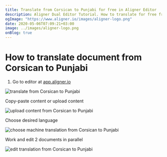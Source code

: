 ```yaml
---
title: Translate from Corsican to Punjabi for free in Aligner Editor
description: Aligner Dual Editor Tutorial. How to translate for free from Corsican to Punjabi. Aligner is multilingual document management platform. 
ogImage: "https://www.aligner.io/images/aligner-logo.png"
date: 2020-05-06T07:09:21+03:00
image: ../images/aligner-logo.png
onBlog: true
---
```


# How to translate document from Corsican to Punjabi

1. Go to editor at [app.aligner.io](https://app.aligner.io "Aligner App web page")

![translate from Corsican to Punjabi](../aligner-blank-editor.png "translate from Corsican to Punjabi")

Copy-paste content or upload content

![upload content from Corsican to Punjabi](../aligner-uploaded-document.png "upload content from Corsican to Punjabi")

Choose desired language

![choose machine translation from Corsican to Punjabi](../aligner-language-dropdown.png "choose machine translation from Corsican to Punjabi")

Work and edit 2 documents in parallel

![edit translation from Corsican to Punjabi](../aligner-double-sitded-editor.png "edit translation from Corsican to Punjabi")

